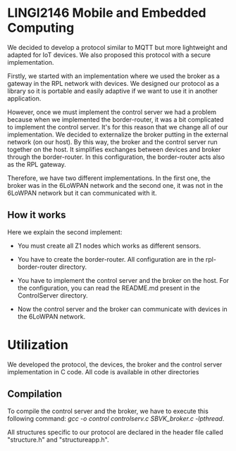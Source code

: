 # LINGI2146 Mobile and Embedded Computing
We decided to develop a protocol similar to MQTT but more lightweight 
and adapted for IoT devices. We also proposed this protocol with a secure implementation.

Firstly, we started with an implementation where we used the broker as a gateway in the RPL
network with devices. We designed our protocol as a library so it is portable and easily adaptive
if we want to use it in another application. 

However, once we must implement the control server we had a problem because
when we implemented the border-router, it was a bit complicated to implement the control server.
It's for this reason that we change all of our implementation. We decided to externalize the broker
putting in the external network (on our host). By this way, the broker and the control server 
run together on the host. It simplifies exchanges between devices and broker through the border-router.
In this configuration, the border-router acts also as the RPL gateway.

Therefore, we have two different implementations. In the first one, the broker was in the 6LoWPAN network and the second
one, it was not in the 6LoWPAN network but it can communicated with it.

## How it works
Here we explain the second implement:

- You must create all Z1 nodes which works as different sensors.

- You have to create the border-router. All configuration are in the rpl-border-router directory. 

- You have to implement the control server and the broker on the host. For the configuration, you can read the README.md
present in the ControlServer directory.
  
- Now the control server and the broker can communicate with devices in the 6LoWPAN network. 

# Utilization
We developed the protocol, the devices, the broker and the control server implementation in C code. All code is available in other directories

## Compilation
To compile the control server and the broker, we have to execute this following command: *gcc -o control controlserv.c SBVK_broker.c -lpthread*.

All structures specific to our protocol are declared in the header file called "structure.h" and "structureapp.h". 



